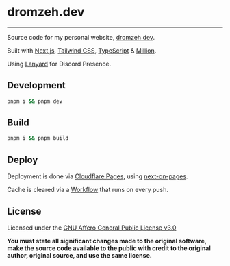 # dromzeh.dev

---

Source code for my personal website, [dromzeh.dev](https://dromzeh.dev).

Built with [Next.js](https://nextjs.org/), [Tailwind CSS](https://tailwindcss.com/), [TypeScript](https://www.typescriptlang.org/) & [Million](https://www.million.dev).

Using [Lanyard](https://lanyard.rest) for Discord Presence.

## Development

```bash
pnpm i && pnpm dev
```

## Build

```bash
pnpm i && pnpm build
```

## Deploy

Deployment is done via [Cloudflare Pages](https://pages.cloudflare.com/), using [next-on-pages](https://github.com/cloudflare/next-on-pages).

Cache is cleared via a [Workflow](.github/workflows/cf-pages-await.yml) that runs on every push.

## License

Licensed under the [GNU Affero General Public License v3.0](LICENSE)

**You must state all significant changes made to the original software, make the source code available to the public with credit to the original author, original source, and use the same license.**
